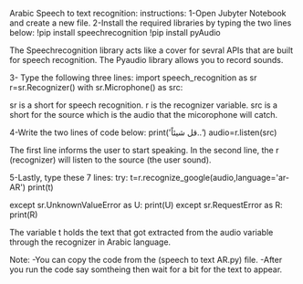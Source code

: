 Arabic Speech to text recognition:
instructions:
1-Open Jubyter Notebook and create a new file.
2-Install the required libraries by typing the two lines below:
 !pip install speechrecognition
 !pip install pyAudio
 
The Speechrecognition library acts like a cover for sevral APIs that are built for speech recognition.
The Pyaudio library allows you to record sounds.

3- Type the following three lines:
   import  speech_recognition as sr
   r=sr.Recognizer()
   with sr.Microphone() as src:
   
   sr is a short for speech recognition.
   r is the recognizer variable.
   src is a short for the source which is the audio that the micorophone will catch.

4-Write the two lines of code below:
    print('قل شيئاً..')
    audio=r.listen(src)
    
The first line informs the user to start speaking.
In the second line, the r (recognizer) will listen to the source (the user sound).

5-Lastly, type these 7 lines:
 try:
    t=r.recognize_google(audio,language='ar-AR')
    print(t)
    
except sr.UnknownValueError as U:
    print(U)
except sr.RequestError as R:
    print(R)

The variable t holds the text that got extracted from the audio variable through the recognizer in Arabic language.

Note:
-You can copy the code from the (speech to text AR.py) file.
-After you run the code say somtheing then wait for a bit for the text to appear.


   

 
 






